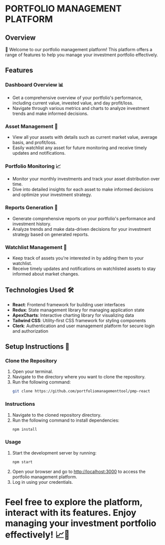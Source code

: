 # **PORTFOLIO MANAGEMENT PLATFORM**

## Overview

👋 Welcome to our portfolio management platform! This platform offers a range of features to help you manage your investment portfolio effectively. 

## Features

### Dashboard Overview 📊
- Get a comprehensive overview of your portfolio's performance, including current value, invested value, and day profit/loss.
- Navigate through various metrics and charts to analyze investment trends and make informed decisions.

### Asset Management 💼
- View all your assets with details such as current market value, average basis, and profit/loss.
- Easily watchlist any asset for future monitoring and receive timely updates and notifications.

### Portfolio Monitoring 📈
- Monitor your monthly investments and track your asset distribution over time.
- Dive into detailed insights for each asset to make informed decisions and optimize your investment strategy.

### Reports Generation 📝 
- Generate comprehensive reports on your portfolio's performance and investment history.
- Analyze trends and make data-driven decisions for your investment strategy based on generated reports.

### Watchlist Management 👀 
- Keep track of assets you're interested in by adding them to your watchlist.
- Receive timely updates and notifications on watchlisted assets to stay informed about market changes.

## Technologies Used 🛠️
- **React**: Frontend framework for building user interfaces
- **Redux**: State management library for managing application state
- **ApexCharts**: Interactive charting library for visualizing data
- **Tailwind CSS**: Utility-first CSS framework for styling components
- **Clerk**: Authentication and user management platform for secure login and authorization

## Setup Instructions 🚀

### Clone the Repository
1. Open your terminal.
2. Navigate to the directory where you want to clone the repository.
3. Run the following command:
   ```bash
   git clone https://github.com/portfoliomanagementtool/pmp-react

### Instructions
1. Navigate to the cloned repository directory.
2. Run the following command to install dependencies:
   ```bash
   npm install

### Usage
1. Start the development server by running:
    ```bash
    npm start
2. Open your browser and go to [http://localhost:3000](http://localhost:3000) to access the portfolio management platform.
3. Log in using your credentials.

# Feel free to explore the platform, interact with its features. Enjoy managing your investment portfolio effectively! 📈💼
